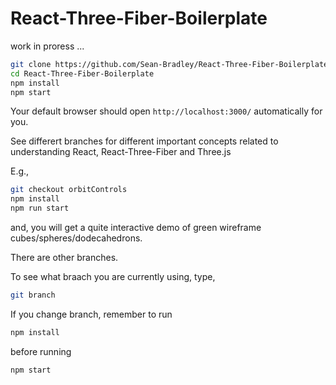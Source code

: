 # React-Three-Fiber-Boilerplate

work in proress ...

```bash
git clone https://github.com/Sean-Bradley/React-Three-Fiber-Boilerplate.git
cd React-Three-Fiber-Boilerplate
npm install
npm start
```

Your default browser should open `http://localhost:3000/` automatically for you.

See differert branches for different important concepts related to understanding React, React-Three-Fiber and Three.js

E.g.,

```bash
git checkout orbitControls
npm install
npm run start
```

and, you will get a quite interactive demo of green wireframe cubes/spheres/dodecahedrons.

There are other branches.

To see what braach you are currently using, type,

```bash
git branch
```

If you change branch, remember to run 

```bash
npm install
```

before running

```bash
npm start
```